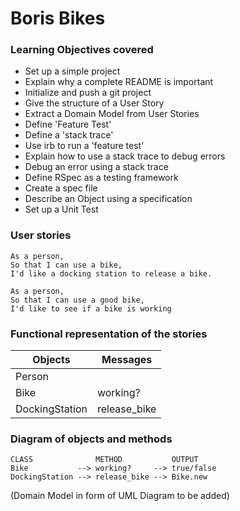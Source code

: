 # Boris Bikes

### Learning Objectives covered
- Set up a simple project
- Explain why a complete README is important
- Initialize and push a git project
- Give the structure of a User Story
- Extract a Domain Model from User Stories
- Define 'Feature Test'
- Define a 'stack trace'
- Use irb to run a 'feature test'
- Explain how to use a stack trace to debug errors
- Debug an error using a stack trace
- Define RSpec as a testing framework
- Create a spec file
- Describe an Object using a specification
- Set up a Unit Test


### User stories
```
As a person,
So that I can use a bike,
I'd like a docking station to release a bike.

As a person,
So that I can use a good bike,
I'd like to see if a bike is working
```
### Functional representation of the stories

Objects  | Messages
------------- | -------------
Person  |
Bike  | working?
DockingStation  | release_bike

### Diagram of objects and methods
```
CLASS              METHOD           OUTPUT  
Bike           --> working?     --> true/false
DockingStation --> release_bike --> Bike.new
```
(Domain Model in form of UML Diagram to be added)
